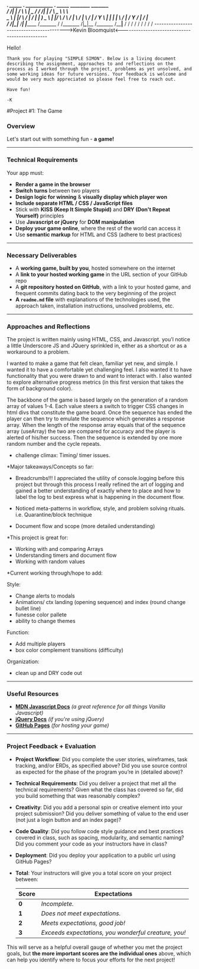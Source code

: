   _________.___   _____ __________.____     ___________   _________.___   _____   ________    _______   
 /   _____/|   | /     \\______   \    |    \_   _____/  /   _____/|   | /     \  \_____  \   \      \  
 \_____  \ |   |/  \ /  \|     ___/    |     |    __)_   \_____  \ |   |/  \ /  \  /   |   \  /   |   \ 
 /        \|   /    Y    \    |   |    |___  |        \  /        \|   /    Y    \/    |    \/    |    \
/_______  /|___\____|__  /____|   |_______ \/_______  / /_______  /|___\____|__  /\_______  /\____|__  /
        \/             \/                 \/        \/          \/             \/         \/         \/ 
----------------------------------------->Kevin Bloomquist<----------------------------------------------








Hello!

	Thank you for playing "SIMPLE SIMON". Below is a living document describing the assignment, approaches to and reflections on the process as I worked through the project, problems as yet unsolved, and  some working ideas for future versions. Your feedback is welcome and would be very much appreciated so please feel free to reach out.

	Have fun!

	-K





#Project #1: The Game

### Overview

Let's start out with something fun - **a game!**

---

### Technical Requirements

Your app must:

* **Render a game in the browser**
* **Switch turns** between two players
* **Design logic for winning** & **visually display which player won**
* **Include separate HTML / CSS / JavaScript files**
* Stick with **KISS (Keep It Simple Stupid)** and **DRY (Don't Repeat Yourself)** principles
* Use **Javascript or jQuery** for **DOM manipulation**
* **Deploy your game online**, where the rest of the world can access it
* Use **semantic markup** for HTML and CSS (adhere to best practices)

---

### Necessary Deliverables

* A **working game, built by you**, hosted somewhere on the internet
* A **link to your hosted working game** in the URL section of your GitHub repo
* A **git repository hosted on GitHub**, with a link to your hosted game, and frequent commits dating back to the very beginning of the project
* **A ``readme.md`` file** with explanations of the technologies used, the approach taken, installation instructions, unsolved problems, etc.

---

### Approaches and Reflections

The project is written mainly using HTML, CSS, and Javascript. you'l notice a little Underscore JS and JQuery sprinkled in, either as a shortcut or as a workaround to a problem.

I wanted to make a game that felt clean, familiar yet new, and simple. I wanted it to have a comfortable yet challenging feel. I also wanted it to have functionality that you were drawn to and want to interact with.
I also wanted to explore alternative progress metrics (in this first version that takes the form of background color).

The backbone of the game is based largely on the generation of a random array of values 1-4. Each value steers a switch to trigger CSS changes in html divs that constitute the game board. Once the sequence has ended the player can then try to emulate the sequence which generates a response array. When the length of the response array equals that of the sequence array (useArray) the two are compared for accuracy and the player is alerted of his/her success. Then the sequence is extended by one more random number and the cycle repeats.

* challenge climax: Timing/ timer issues.

*Major takeaways/Concepts so far:

- Breadcrumbs!!! I appreciated the utility of console.logging before this project but through this process I really refined the art of logging and gained a better understanding of exactly where to place and how to label the log to best express what is happening in the document flow.

- Noticed meta-patterns in workflow, style, and problem solving rituals.
i.e. Quarantine/block technique

- Document flow and scope (more detailed understanding)

*This project is great for:
- Working with and comparing Arrays
- Understanding timers and document flow
- Working with random values

*Current working through/hope to add:

Style:
- Change alerts to modals
- Animations/ ctx landing (opening sequence) and index (round change bullet line)
- funesse color pallete
- ability to change themes

Function:
- Add multiple players
- box color complement transitions (difficulty)

Organization:
- clean up and DRY code out


---

### Useful Resources

* **[MDN Javascript Docs](https://developer.mozilla.org/en-US/docs/Web/JavaScript)** _(a great reference for all things Vanilla Javascript)_
* **[jQuery Docs](http://api.jquery.com)** _(if you're using jQuery)_
* **[GitHub Pages](https://pages.github.com)** _(for hosting your game)_

---

### Project Feedback + Evaluation

* __Project Workflow__: Did you complete the user stories, wireframes, task tracking, and/or ERDs, as specified above? Did you use source control as expected for the phase of the program you’re in (detailed above)?

* __Technical Requirements__: Did you deliver a project that met all the technical requirements? Given what the class has covered so far, did you build something that was reasonably complex?

* __Creativity__: Did you add a personal spin or creative element into your project submission? Did you deliver something of value to the end user (not just a login button and an index page)?

* __Code Quality__: Did you follow code style guidance and best practices covered in class, such as spacing, modularity, and semantic naming? Did you comment your code as your instructors have in class?

* __Deployment__: Did you deploy your application to a public url using GitHub Pages?

* __Total__: Your instructors will give you a total score on your project between:

    Score | Expectations
    ----- | ------------
    **0** | _Incomplete._
    **1** | _Does not meet expectations._
    **2** | _Meets expectations, good job!_
    **3** | _Exceeds expectations, you wonderful creature, you!_

 This will serve as a helpful overall gauge of whether you met the project goals, but __the more important scores are the individual ones__ above, which can help you identify where to focus your efforts for the next project!
